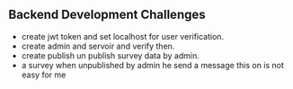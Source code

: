 ## Backend Development Challenges

* create jwt token and set localhost for user verification.
* create admin and servoir and verify then.
* create publish un publish survey data by admin.
* a survey when unpublished by admin he send a message this on is not easy for me